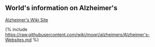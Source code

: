 ## World's information on Alzheimer's

[Alzheimer's Wiki Site](https://github.com/moqri/alzheimers/wiki)

{% include https://raw.githubusercontent.com/wiki/moqri/alzheimers/Alzheimer's-Websites.md %}

